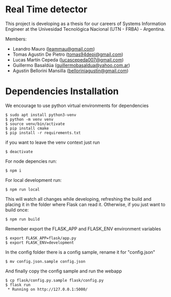 # Real Time detector

This project is developing as a thesis for our careers of Systems Information Engineer at the Univesidad Tecnológica Nacional (UTN - FRBA) - Argentina.

Members:

- Leandro Mauro (leammau@gmail.com)
- Tomas Agustin De Pietro (tomas94depi@gmail.com)
- Lucas Martín Cepeda (lucascepeda007@gmail.com)
- Guillermo Basaldúa (guillermobasaldua@yahoo.com.ar)
- Agustin Bellorini Mansilla (belloriniagustin@gmail.com)

# Dependencies Installation
We encourage to use python virtual environments for dependencies
```
$ sudo apt install python3-venv 
$ python -m venv venv
$ source venv/bin/activate
$ pip install cmake 
$ pip install -r requirements.txt
```
if you want to leave the venv context just run 
```
$ deactivate
```

For node depencies run:
```
$ npm i
```
For local development run: 

```
$ npm run local
```
This will watch all changes while developing, refreshing the build and placing it in the folder where Flask can read it. Otherwise, if you just want to build once:
```
$ npm run build
```

Remember export the FLASK_APP and FLASK_ENV environment variables
```
$ export FLASK_APP=flask/app.py
$ export FLASK_ENV=development
```
In the config folder there is a config sample, rename it for "config.json"
```
$ mv config.json.sample config.json
```
And finally copy the config sample and run the webapp
```
$ cp flask/config.py.sample flask/config.py
$ flask run
 * Running on http://127.0.0.1:5000/
```
